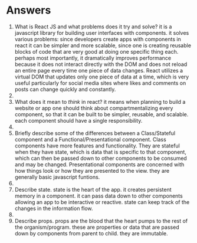 # Answers
1.  What is React JS and what problems does it try and solve?  it is a javascript library for building user interfaces with components.  it solves various problems: since developers create apps with components in react it can be simpler and more scalable, since one is creating reusable blocks of code that are very good at doing one specific thing each.  perhaps most importantly, it dramatically improves performance because it does not interact directly with the DOM and does not reload an entire page every time one piece of data changes.  React utilizes a virtual DOM that updates only one piece of data at a time, which is very useful particularly for social media sites where likes and comments on posts can change quickly and constantly. 
2.  
3.  What does it mean to _think_ in react?  it means when planning to build a website or app one should think about compartmentalizing every component, so that it can be built to be simpler, reusable, and scalable.  each component should have a single responsibility. 
4.  
5.  Briefly describe some of the differences between a Class/Stateful component and a Functional/Presentational component.  Class components have more features and functionality.  They are stateful when they have state, which is data that is specific to that component, which can then be passed down to other components to be consumed and may be changed. Presentational components are concerned with how things look or how they are presented to the view.  they are generally basic javascript funtions. 
6.  
7.  Describe state.  state is the heart of the app. it creates persistent memory in a component.  it can pass data down to other components allowing an app to be interactive or reactive. state can keep track of the changes in the information flow. 
8.  
9.  Describe props.  props are the blood that the heart pumps to the rest of the organism/program. these are properties or data that are passed down by components from parent to child.  they are immutable. 

